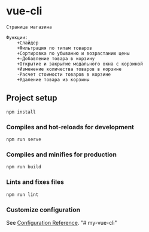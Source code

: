 # vue-cli
```
Страница магазина

Функции:
    +Слайдер
    +Фильтрация по типам товаров
    +Сортировка по убыванию и возрастанию цены
    +-Добавление товара в корзину
    +Открытие и закрытие модального окна с корзиной
    +Изменение количества товаров в корзине
    -Расчет стоимости товаров в корзине
    +Удаление товара из корзины
```

## Project setup
```
npm install
```

### Compiles and hot-reloads for development
```
npm run serve
```

### Compiles and minifies for production
```
npm run build
```

### Lints and fixes files
```
npm run lint
```

### Customize configuration
See [Configuration Reference](https://cli.vuejs.org/config/).
"# my-vue-cli" 
